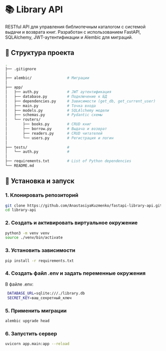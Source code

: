 # 📚 Library API

RESTful API для управления библиотечным каталогом с системой выдачи и возврата книг. Разработан с использованием FastAPI, SQLAlchemy, JWT-аутентификации и Alembic для миграций.

<!--
## Features
✅ Menu is rendered via a **custom template tag**.  
✅ All menu data is stored in the **database**.  
✅ Menus are editable via the **Django admin interface**.  
✅ **Multiple menus** can be rendered on a single page by name.  
✅ Each menu item supports a **URL or named URL pattern**.  
✅ The menu tree expands automatically to show the **active path**.  
✅ The **active item is highlighted** based on the current page.  
✅ Only **1 database query** is used per menu render. 
-->

## 📌 Структура проекта
```bash
.
├── .gitignore
│    
├── alembic/                # Миграции            
│    
├── app/                    
│   ├── auth.py             # JWT аутентификация
│   ├── database.py         # Подключение к БД 
│   ├── dependencies.py     # Зависимости (get_db, get_current_user)
│   ├── main.py             # Точка входа
│   ├── models.py           # SQLAlchemy модели
│   ├── schemas.py          # Pydantic схемы
│   └── routers/            
│       ├── books.py        # CRUD книг 
│       ├── borrow.py       # Выдача и возврат 
│       ├── readers.py      # CRUD читателей
│       └── users.py        # Регистрация и логин
│    
├── tests/                  #
│   └── auth.py             # 
│
├── requirements.txt        # List of Python dependencies
└── README.md       

```

## 🚀 Установка и запуск

### 1. Клонировать репозиторий
```bash
git clone https://github.com/AnastasiyaKuzmenko/fastapi-library-api.git  
cd library-api
```
### 2. Создать и активировать виртуальное окружение
```bash
python3 -m venv venv
source ./venv/bin/activate
```
### 3. Установить зависимости
```bash
pip install -r requirements.txt
```

### 4. Создать файл .env и задать переменные окружения
В файле .env:
```bash
 DATABASE_URL=sqlite:///./library.db
 SECRET_KEY=ваш_секретный_ключ
```
### 5. Применить миграции
```bash
alembic upgrade head
```
### 6. Запустить сервер
```bash
uvicorn app.main:app --reload
```
